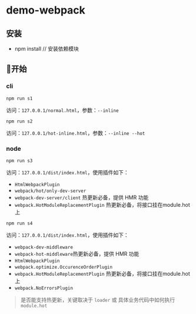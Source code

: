# demo-webpack #

## 安装 ##
- npm install // 安装依赖模块

## 开始 ##
### cli
```
npm run s1
```
访问：`127.0.0.1/normal.html`，参数：`--inline`

```
npm run s2
```
访问：`127.0.0.1/hot-inline.html`，参数：`--inline --hot`

### node
```
npm run s3
```
访问：`127.0.0.1/dist/index.html`，使用插件如下：
- `HtmlWebpackPlugin`
- `webpack/hot/only-dev-server`
- `webpack-dev-server/client` 热更新必备，提供 HMR 功能
- `webpack.HotModuleReplacementPlugin` 热更新必备，将接口挂在module.hot 上

```
npm run s4
```
访问：`127.0.0.1/dist/index.html`，使用插件如下：
- `webpack-dev-middleware`
- `webpack-hot-middleware`热更新必备，提供 HMR 功能
- `HtmlWebpackPlugin`
- `webpack.optimize.OccurenceOrderPlugin`
- `webpack.HotModuleReplacementPlugin` 热更新必备，将接口挂在module.hot 上
- `webpack.NoErrorsPlugin`

> 是否能支持热更新，关键取决于 `loader` 或 具体业务代码中如何执行 `module.hot`
